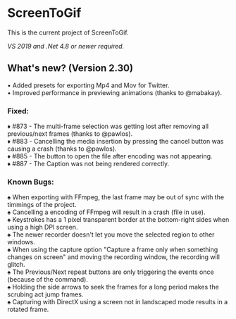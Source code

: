 # ScreenToGif  

This is the current project of ScreenToGif.  

_VS 2019 and .Net 4.8 or newer required._

## What's new? (Version 2.30)

• Added presets for exporting Mp4 and Mov for Twitter.    
• Improved performance in previewing animations (thanks to @mabakay).    

### Fixed:

♦ #873 - The multi-frame selection was getting lost after removing all previous/next frames (thanks to @pawlos).  
♦ #883 - Cancelling the media insertion by pressing the cancel button was causing a crash (thanks to @pawlos).  
♦ #885 - The button to open the file after encoding was not appearing.    
♦ #887 - The Caption was not being rendered correctly.   

### Known Bugs:
  
♠ When exporting with FFmpeg, the last frame may be out of sync with the timmings of the project.  
♠ Cancelling a encoding of FFmpeg will result in a crash (file in use).  
♠ Keystrokes has a 1 pixel transparent border at the bottom-right sides when using a high DPI screen.  
♠ The newer recorder doesn't let you move the selected region to other windows.  
♠ When using the capture option "Capture a frame only when something changes on screen" and moving the recording window, the recording will glitch.  
♠ The Previous/Next repeat buttons are only triggering the events once (because of the command).   
♠ Holding the side arrows to seek the frames for a long period makes the scrubing act jump frames.  
♠ Capturing with DirectX using a screen not in landscaped mode results in a rotated frame.  